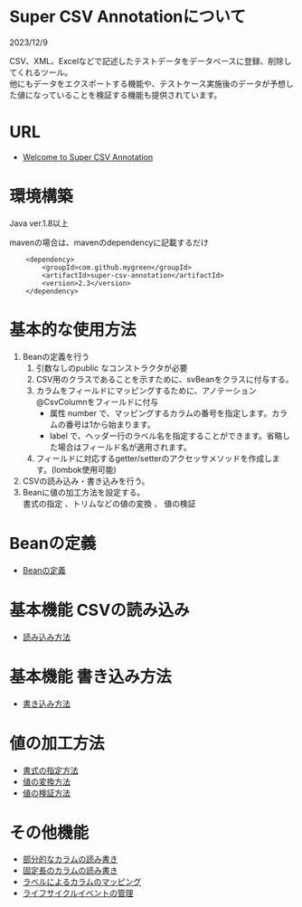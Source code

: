# Super CSV Annotationについて

2023/12/9

CSV、XML、Excelなどで記述したテストデータをデータベースに登録、削除してくれるツール。  
他にもデータをエクスポートする機能や、テストケース実施後のデータが予想した値になっていることを検証する機能も提供されています。

# URL

* [Welcome to Super CSV Annotation](https://mygreen.github.io/super-csv-annotation/sphinx/index.html)

# 環境構築
Java ver.1.8以上  

mavenの場合は、mavenのdependencyに記載するだけ

		<dependency>
			<groupId>com.github.mygreen</groupId>
			<artifactId>super-csv-annotation</artifactId>
			<version>2.3</version>
		</dependency>


# 基本的な使用方法

1. Beanの定義を行う
    1. 引数なしのpublic なコンストラクタが必要
    2. CSV用のクラスであることを示すために、svBeanをクラスに付与する。
    3. カラムをフィールドにマッピングするために、アノテーション@CsvColumnをフィールドに付与
        - 属性 number で、マッピングするカラムの番号を指定します。カラムの番号は1から始まります。
        - label で、ヘッダー行のラベル名を指定することができます。省略した場合はフィールド名が適用されます。
    4. フィールドに対応するgetter/setterのアクセッサメソッドを作成します。(lombok使用可能)
2. CSVの読み込み・書き込みを行う。
3. Beanに値の加工方法を設定する。  
   書式の指定 、トリムなどの値の変換 、 値の検証

# Beanの定義

* [Beanの定義](https://mygreen.github.io/super-csv-annotation/sphinx/howtouse.html#csvbean)

# 基本機能 CSVの読み込み

* [読み込み方法](https://mygreen.github.io/super-csv-annotation/sphinx/howtouse.html#id4)

# 基本機能 書き込み方法

* [書き込み方法](https://mygreen.github.io/super-csv-annotation/sphinx/howtouse.html#id6)


# 値の加工方法
* [書式の指定方法](https://mygreen.github.io/super-csv-annotation/sphinx/format.html)
* [値の変換方法](https://mygreen.github.io/super-csv-annotation/sphinx/conversion.html)
* [値の検証方法](https://mygreen.github.io/super-csv-annotation/sphinx/conversion.html)


# その他機能

* [部分的なカラムの読み書き](https://mygreen.github.io/super-csv-annotation/sphinx/partialization.html)
* [固定長のカラムの読み書き](https://mygreen.github.io/super-csv-annotation/sphinx/fixedsizecolumn.html)
* [ラベルによるカラムのマッピング](https://mygreen.github.io/super-csv-annotation/sphinx/labelledcolumn.html)
* [ライフサイクルイベントの管理](https://mygreen.github.io/super-csv-annotation/sphinx/lifecycle.html)



